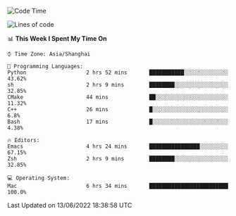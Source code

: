 <!--START_SECTION:waka-->
![Code Time](http://img.shields.io/badge/Code%20Time-0%20secs-blue)

![Lines of code](https://img.shields.io/badge/From%20Hello%20World%20I%27ve%20Written-22%20Thousand%20lines%20of%20code-blue)

📊 **This Week I Spent My Time On** 

```text
⌚︎ Time Zone: Asia/Shanghai

💬 Programming Languages: 
Python                   2 hrs 52 mins       ███████████░░░░░░░░░░░░░░   43.62% 
sh                       2 hrs 9 mins        ████████░░░░░░░░░░░░░░░░░   32.85% 
CMake                    44 mins             ██░░░░░░░░░░░░░░░░░░░░░░░   11.32% 
C++                      26 mins             █░░░░░░░░░░░░░░░░░░░░░░░░   6.8% 
Bash                     17 mins             █░░░░░░░░░░░░░░░░░░░░░░░░   4.38%

🔥 Editors: 
Emacs                    4 hrs 24 mins       ████████████████░░░░░░░░░   67.15% 
Zsh                      2 hrs 9 mins        ████████░░░░░░░░░░░░░░░░░   32.85%

💻 Operating System: 
Mac                      6 hrs 34 mins       █████████████████████████   100.0%

```


 Last Updated on 13/06/2022 18:38:58 UTC
<!--END_SECTION:waka-->
